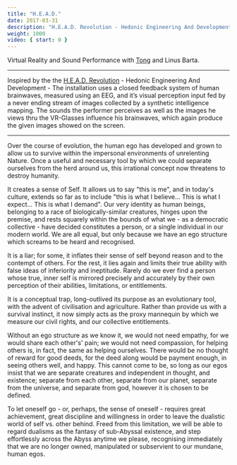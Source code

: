 ```yaml
---
title: "H.E.A.D."
date: 2017-03-31
description: "H.E.A.D. Revolution - Hedonic Engineering And Development"
weight: 1000
video: { start: 0 }
---
```

Virtual Reality and Sound Performance with [Tong](https://disktree.net) and Linus Barta.

---

Inspired by the the [H.E.A.D. Revolution](https://youtu.be/ANg9BTUfL9U) - Hedonic Engineering And Development - The installation uses a closed feedback system of human brainwaves, measured using an EEG, and it’s visual perception input fed by a never ending stream of images collected by a synthetic intelligence mapping. The sounds the performer perceives as well as the images he views thru the VR-Glasses influence his brainwaves, which again produce the given images showed on the screen.

---

Over the course of evolution, the human ego has developed and grown to allow us to survive within the impersonal environments of unrelenting Nature. Once a useful and necessary tool by which we could separate ourselves from the herd around us, this irrational concept now threatens to destroy humanity.

It creates a sense of Self. It allows us to say "this is me", and in today's culture, extends so far as to include "this is what I believe... This is what I expect... This is what I demand". Our very identity as human beings, belonging to a race of biologically-similar creatures, hinges upon the premise, and rests squarely within the bounds of what we - as a democratic collective - have decided constitutes a person, or a single individual in our modern world. We are all equal, but only because we have an ego structure which screams to be heard and recognised.

It is a liar; for some, it inflates their sense of self beyond reason and to the contempt of others. For the rest, it lies again and limits their true ability with false ideas of inferiority and ineptitude. Rarely do we ever find a person whose true, inner self is mirrored precisely and accurately by their own perception of their abilities, limitations, or entitlements.

It is a conceptual trap, long-outlived its purpose as an evolutionary tool, with the advent of civilisation and agriculture. Rather than provide us with a survival instinct, it now simply acts as the proxy mannequin by which we measure our civil rights, and our collective entitlements.

Without an ego structure as we know it, we would not need empathy, for we would share each other's' pain; we would not need compassion, for helping others is, in fact, the same as helping ourselves. There would be no thought of reward for good deeds, for the deed along would be payment enough, in seeing others well, and happy. This cannot come to be, so long as our egos insist that we are separate creatures and independent in thought, and existence; separate from each other, separate from our planet, separate from the universe, and separate from god, however it is chosen to be defined.

To let oneself go - or, perhaps, the sense of oneself - requires great achievement, great discipline and willingness in order to leave the dualistic world of self vs. other behind. Freed from this limitation, we will be able to regard dualisms as the fantasy of sub-Abyssal existence, and step effortlessly across the Abyss anytime we please, recognising immediately that we are no longer owned, manipulated or subservient to our mundane, human egos.

